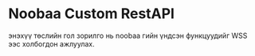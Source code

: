 # Noobaa Custom RestAPI
энэхүү төслийн гол зорилго нь noobaa гийн үндсэн функцуудийг WSS ээс холбогдон ажлуулах.